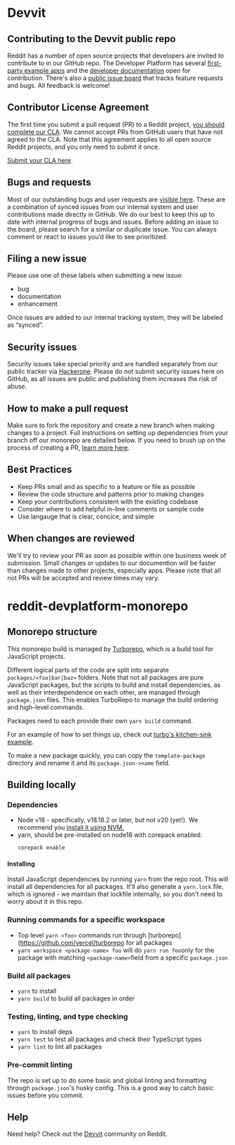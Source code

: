 # Devvit

## Contributing to the Devvit public repo

Reddit has a number of open source projects that developers are invited to contribute to in our GitHub repo. The Developer Platform has several  [first-party example apps](https://github.com/reddit/devvit/tree/main/packages/apps) and the [developer documentation](https://github.com/reddit/devvit/tree/main/devvit-docs) open for contribution. There's also a [public issue board](https://github.com/reddit/devvit/issues) that tracks feature requests and bugs. All feedback is welcome!

## Contributor License Agreement

The first time you submit a pull request (PR) to a Reddit project, [you should complete our CLA](https://docs.google.com/forms/d/e/1FAIpQLScG6Bf3yqS05yWV0pbh5Q60AsaXP2mw35_i7ZA19_7jWNJKsg/viewform). We cannot accept PRs from GitHub users that have not agreed to the CLA. Note that this agreement applies to all open source Reddit projects, and you only need to submit it once. 

[Submit your CLA here](https://docs.google.com/forms/d/e/1FAIpQLScG6Bf3yqS05yWV0pbh5Q60AsaXP2mw35_i7ZA19_7jWNJKsg/viewform?usp=sf_link).

## Bugs and requests

Most of our outstanding bugs and user requests are [visible here](https://github.com/reddit/devvit/issues). These are a combination of synced issues from our internal system and user contributions made directly in GitHub. We do our best to keep this up to date with internal progress of bugs and issues.  Before adding an issue to the board, please search for a similar or duplicate issue. You can always comment or react to issues you’d like to see prioritized. 

## Filing a new issue

Please use one of these labels when submitting a new issue:

* bug
* documentation
* enhancement

Once issues are added to our internal tracking system, they will be labeled as “synced”.

## Security issues
Security issues take special priority and are handled separately from our public tracker via [Hackerone](https://www.hackerone.com/). Please do not submit security issues here on GitHub, as all issues are public and publishing them increases the risk of abuse.

## How to make a pull request
Make sure to fork the repository and create a new branch when making changes to a project. Full instructions on setting up dependencies from your branch off our monorepo are detailed below. If you need to brush up on the process of creating a PR, [learn more here](https://docs.github.com/en/get-started/exploring-projects-on-github/contributing-to-a-project).

## Best Practices

* Keep PRs small and as specific to a feature or file as possible
* Review the code structure and patterns prior to making changes
* Keep your contributions consistent with the existing codebase
* Consider where to add helpful in-line comments or sample code
* Use langauge that is clear, concice, and simple

## When changes are reviewed

We'll try to review your PR as soon as possible within one business week of submission. Small changes or updates to our documention will be faster than changes made to other projects, especially apps. Please note that all not PRs will be accepted and review times may vary.

# reddit-devplatform-monorepo

## Monorepo structure

This monorepo build is managed by [Turborepo](https://github.com/vercel/turborepo), which is a build tool for JavaScript projects.

Different logical parts of the code are split into separate `packages/<foo|bar|baz>` folders. Note that not all packages are  pure JavaScript packages, but the scripts to build and install dependencies, as well as their interdependence on each other, are managed through `package.json` files. This enables TurboRepo to manage the build ordering and high-level commands.

Packages need to each provide their own `yarn build` command.

For an example of how to set things up, check out [turbo's kitchen-sink example](https://github.com/vercel/turborepo/tree/main/examples/kitchen-sink).

To make a new package quickly, you can copy the `template-package` directory and rename it and its `package.json->name` field.

## Building locally

### Dependencies

- Node v18 - specifically, v18.18.2 or later, but not v20 (yet!). We recommend you [install it using NVM.](https://github.com/nvm-sh/nvm)
- yarn, should be pre-installed on node18 with corepack enabled:
  ```sh
  corepack enable
  ```

#### Installing

Install JavaScript dependencies by running `yarn` from the repo root. This will install all
dependencies for all packages. It'll also generate a `yarn.lock` file, which is ignored - we
maintain that lockfile internally, so you don't need to worry about it in this repo.

### Running commands for a specific workspace

- Top level `yarn <foo>` commands run through [turborepo](https://github.com/vercel/turborepo for
  all packages
- `yarn workspace <package-name> foo` will do `yarn run foo`only for the package with matching
  `<package-name>`field from a specific `package.json`

### Build all packages

- `yarn` to install
- `yarn build` to build all packages in order

### Testing, linting, and type checking

- `yarn` to install deps
- `yarn test` to test all packages and check their TypeScript types
- `yarn lint` to lint all packages

### Pre-commit linting

The repo is set up to do some basic and global linting and formatting through `package.json`'s husky
config. This is a good way to catch basic issues before you commit.

## Help

Need help? Check out the [Devvit](https://www.reddit.com/r/devvit/) community on
Reddit.
